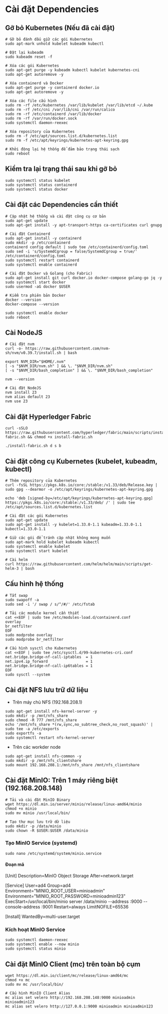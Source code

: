 # Cài đặt Dependencies

## Gỡ bỏ Kubernetes (Nếu đã cài đặt)

```shell
# Gỡ bỏ đánh dấu giữ các gói Kubernetes
sudo apt-mark unhold kubelet kubeadm kubectl

# Đặt lại kubeadm
sudo kubeadm reset -f

# Xóa các gói Kubernetes
sudo apt-get purge -y kubeadm kubectl kubelet kubernetes-cni
sudo apt-get autoremove -y

# Xóa containerd và Docker
sudo apt-get purge -y containerd docker.io
sudo apt-get autoremove -y

# Xóa các file cấu hình
sudo rm -rf /etc/kubernetes /var/lib/kubelet /var/lib/etcd ~/.kube
sudo rm -rf /etc/cni /var/lib/cni /var/run/calico
sudo rm -rf /etc/containerd /var/lib/docker
sudo rm -rf /var/run/docker.sock
sudo systemctl daemon-reexec

# Xóa repository của Kubernetes
sudo rm -f /etc/apt/sources.list.d/kubernetes.list
sudo rm -f /etc/apt/keyrings/kubernetes-apt-keyring.gpg

# Khởi động lại hệ thống để đảm bảo trạng thái sạch
sudo reboot
```

## Kiểm tra lại trạng thái sau khi gỡ bỏ
```shell
sudo systemctl status kubelet
sudo systemctl status containerd
sudo systemctl status docker
```

## Cài đặt các Dependencies cần thiết

```shell
# Cập nhật hệ thống và cài đặt công cụ cơ bản
sudo apt-get update
sudo apt-get install -y apt-transport-https ca-certificates curl gnupg

# Cài đặt Containerd
sudo apt-get install -y containerd
sudo mkdir -p /etc/containerd
containerd config default | sudo tee /etc/containerd/config.toml
sudo sed -i 's/SystemdCgroup = false/SystemdCgroup = true/' /etc/containerd/config.toml
sudo systemctl restart containerd
sudo systemctl enable containerd

# Cài đặt Docker và Golang (cho Fabric)
sudo apt-get install git curl docker.io docker-compose golang-go jq -y
sudo systemctl start docker
sudo usermod -aG docker $USER

# Kiểm tra phiên bản Docker
docker --version
docker-compose --version

sudo systemctl enable docker
sudo reboot
```

## Cài NodeJS
```shell
# Cài đặt nvm
curl -o- https://raw.githubusercontent.com/nvm-sh/nvm/v0.39.7/install.sh | bash

export NVM_DIR="$HOME/.nvm"
[ -s "$NVM_DIR/nvm.sh" ] && \. "$NVM_DIR/nvm.sh"
[ -s "$NVM_DIR/bash_completion" ] && \. "$NVM_DIR/bash_completion"

nvm --version

# Cài đặt NodeJS
nvm install 23
nvm alias default 23
nvm use 23
```

## Cài đặt Hyperledger Fabric
```shell
curl -sSLO https://raw.githubusercontent.com/hyperledger/fabric/main/scripts/install-fabric.sh && chmod +x install-fabric.sh

./install-fabric.sh d s b
```

## Cài đặt công cụ Kubernetes (kubelet, kubeadm, kubectl)

```shell
# Thêm repository của Kubernetes
curl -fsSL https://pkgs.k8s.io/core:/stable:/v1.33/deb/Release.key | sudo gpg --dearmor -o /etc/apt/keyrings/kubernetes-apt-keyring.gpg

echo 'deb [signed-by=/etc/apt/keyrings/kubernetes-apt-keyring.gpg] https://pkgs.k8s.io/core:/stable:/v1.33/deb/ /' | sudo tee /etc/apt/sources.list.d/kubernetes.list

# Cài đặt các gói Kubernetes
sudo apt-get update
sudo apt-get install -y kubelet=1.33.0-1.1 kubeadm=1.33.0-1.1 kubectl=1.33.0-1.1

# Giữ các gói để tránh cập nhật không mong muốn
sudo apt-mark hold kubelet kubeadm kubectl
sudo systemctl enable kubelet
sudo systemctl start kubelet

# Cài helm
curl https://raw.githubusercontent.com/helm/helm/main/scripts/get-helm-3 | bash
```
## Cấu hình hệ thống
```shell
# Tắt swap
sudo swapoff -a
sudo sed -i '/ swap / s/^/#/' /etc/fstab

# Tải các module kernel cần thiết
cat <<EOF | sudo tee /etc/modules-load.d/containerd.conf
overlay
br_netfilter
EOF
sudo modprobe overlay
sudo modprobe br_netfilter

# Cấu hình sysctl cho Kubernetes
cat <<EOF | sudo tee /etc/sysctl.d/99-kubernetes-cri.conf
net.bridge.bridge-nf-call-iptables  = 1
net.ipv4.ip_forward                 = 1
net.bridge.bridge-nf-call-ip6tables = 1
EOF
sudo sysctl --system
```

## Cài đặt NFS lưu trữ dữ liệu

- Trên máy chủ NFS (192.168.208.1)
```shell
sudo apt-get install nfs-kernel-server -y
sudo mkdir -p /mnt/nfs_share
sudo chmod -R 777 /mnt/nfs_share
echo '/mnt/nfs_share *(rw,sync,no_subtree_check,no_root_squash)' | sudo tee -a /etc/exports
sudo exportfs -a
sudo systemctl restart nfs-kernel-server
```

- Trên các workder node
```shell
sudo apt-get install nfs-common -y
sudo mkdir -p /mnt/nfs_clientshare
sudo mount 192.168.208.1:/mnt/nfs_share /mnt/nfs_clientshare
```

## Cài đặt MinIO: Trên 1 máy riêng biệt (192.168.208.148)
```shell
# Tải và cài đặt MinIO Binary
wget https://dl.min.io/server/minio/release/linux-amd64/minio
chmod +x minio
sudo mv minio /usr/local/bin/

# Tạo thư mục lưu trữ dữ liệu
sudo mkdir -p /data/minio
sudo chown -R $USER:$USER /data/minio
```
### Tạo MinIO Service (systemd)
```shell
sudo nano /etc/systemd/system/minio.service
```
#### Đoạn mã

[Unit]
Description=MinIO Object Storage
After=network.target

[Service]
User=ad4
Group=ad4
Environment="MINIO_ROOT_USER=minioadmin"
Environment="MINIO_ROOT_PASSWORD=minioadmin123"
ExecStart=/usr/local/bin/minio server /data/minio --address :9000 --console-address :9001
Restart=always
LimitNOFILE=65536

[Install]
WantedBy=multi-user.target

### Kích hoạt MinIO Service
```shell
sudo systemctl daemon-reexec
sudo systemctl enable --now minio
sudo systemctl status minio
```

## Cài đặt MinIO Client (mc) trên toàn bộ cụm
```shell
wget https://dl.min.io/client/mc/release/linux-amd64/mc
chmod +x mc
sudo mv mc /usr/local/bin/

# Cấu hình MinIO Client Alias
mc alias set velero http://192.168.208.148:9000 minioadmin minioadmin123
mc alias set velero http://127.0.0.1:9000 minioadmin minioadmin123
```

